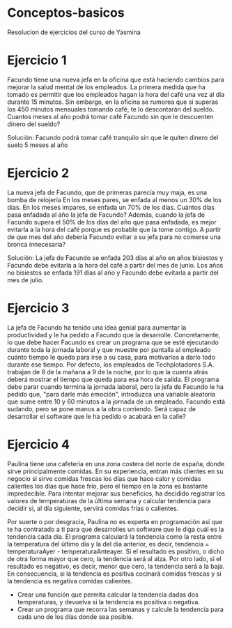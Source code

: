 # Conceptos-basicos
Resolucion de ejercicios del curso de Yasmina

# Ejercicio 1
  Facundo tiene una nueva jefa en la oficina que está haciendo cambios para mejorar la salud mental de los empleados.
  La primera medida que ha tomado es permitir que los empleados hagan la hora del café una vez al día durante 15 minutos.
  Sin embargo, en la oficina se rumorea que si superas los 450 minutos mensuales tomando café, te lo descontarán del sueldo.
  Cuantos meses al año podrá tomar café Facundo sin que le descuenten dinero del sueldo?
  
  Solución: Facundo podrá tomar café tranquilo sin que le quiten dinero del suelo 5 meses al año

# Ejercicio 2
  La nueva jefa de Facundo, que de primeras parecía muy maja, es una bomba de relojería
  En los meses pares, se enfada al menos un 30% de los días. En los meses impares, se enfada un 70% de los días.
  Cuántos días pasa enfadada al año la jefa de Facundo? 
  Además, cuando la jefa de Facundo supera el 50% de los días del año que pasa enfadada, es mejor evitarla a la hora del café porque es probable que la tome contigo.
  A partir de que mes del año debería Facundo evitar a su jefa para no comerse una bronca innecesaria?
  
  Solución: La jefa de Facundo se enfada 203 días al año en años bisiestos y Facundo debe evitarla a la hora del café a partir del mes de junio. Los años no bisiestos se enfada 191 días al año y Facundo debe evitarla a partir del mes de julio.

# Ejercicio 3
La jefa de Facundo ha tenido una idea genial para aumentar la productividad y le ha pedido a Facundo que la desarrolle.
Concretamente, lo que debe hacer Facundo es crear un programa que se esté ejecutando durante toda la jornada laboral y que muestre por pantalla al empleado cuánto tiempo le queda para irse a su casa, para motivarlos a darlo todo durante ese tiempo.
Por defecto, los empleados de Techplotadores S.A. trabajan de 8 de la mañana a 9 de la noche, por lo que la cuenta atrás deberá mostrar el tiempo que queda para esa hora de salida.
El programa debe parar cuando termina la jornada laboral, pero la jefa de Facundo le ha pedido que, "para darle más emoción", introduzca una variable aleatoria que sume entre 10 y 60 minutos a la jornada de un empleado.
Facundo está sudando, pero se pone manos a la obra corriendo. Será capaz de desarrollar el software que le ha pedido o acabará en la calle?

# Ejercicio 4
Paulina tiene una cafetería en una zona costera del norte de españa, donde sirve principalmente comidas.
En su experiencia, entran más clientes en su negocio si sirve comidas frescas los días que hace calor y comidas calientes los días que hace frío, pero el tiempo en la zona es bastante impredecible.
Para intentar mejorar sus beneficios, ha decidido registrar los valores de temperaturas de la última semana y calcular tendencia para decidir si, al día siguiente, servirá comidas frías o calientes.

Por suerte o por desgracia, Paulina no es experta en programación así que te ha contratado a ti para que desarrolles un software que le diga cuál es la tendencia cada día.
El programa calculará la tendencia como la resta entre la temperatura del último día y la del día anterior, es decir, tendencia = temperaturaAyer - temperaturaAnteayer.
Si el resultado es positivo, o dicho de otra forma mayor que cero, la tendencia será al alza. Por otro lado, si el resultado es negativo, es decir, menor que cero, la tendencia será a la baja.
En consecuencia, si la tendencia es positiva cocinará comidas frescas y si la tendencia es negativa comidas calientes.
  - Crear una función que permita calcular la tendencia dadas dos temperaturas, y devuelva si la tendencia es positiva o negativa.
  - Crear un programa que recorra las semanas y calcule la tendencia para cada uno de los días donde sea posible.
